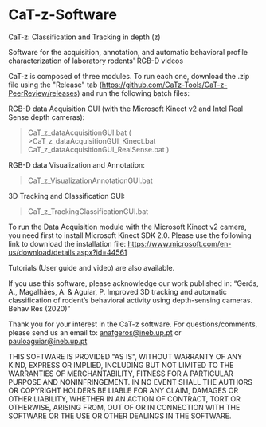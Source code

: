 # CaT-z-Software
CaT-z: Classification and Tracking in depth (z)

Software for the acquisition, annotation, and automatic behavioral profile characterization of laboratory rodents' RGB-D videos

CaT-z is composed of three modules. To run each one, download the .zip file using the "Release" tab (https://github.com/CaTz-Tools/CaT-z-PeerReview/releases) and run the following batch files:

RGB-D data Acquisition GUI (with the Microsoft Kinect v2 and Intel Real Sense depth cameras):
> CaT_z_dataAcquisitionGUI.bat 
( >CaT_z_dataAcquisitionGUI_Kinect.bat
> CaT_z_dataAcquisitionGUI_RealSense.bat )

RGB-D data Visualization and Annotation:
> CaT_z_VisualizationAnnotationGUI.bat

3D Tracking and Classification GUI:
> CaT_z_TrackingClassificationGUI.bat


To run the Data Acquisition module with the Microsoft Kinect v2 camera, you need first to install Microsoft Kinect SDK 2.0. Please use the following link to download the installation file:
https://www.microsoft.com/en-us/download/details.aspx?id=44561

Tutorials (User guide and video) are also available.

If you use this software, please acknowledge our work published in: 
“Gerós, A., Magalhães, A. &  Aguiar, P. Improved 3D tracking and automatic classification of rodent’s behavioral activity using depth-sensing cameras. Behav Res (2020)”

Thank you for your interest in the CaT-z software.
For questions/comments, please send us an email to:
anafgeros@ineb.up.pt or pauloaguiar@ineb.up.pt

THIS SOFTWARE IS PROVIDED "AS IS", WITHOUT WARRANTY OF ANY KIND, EXPRESS OR IMPLIED, INCLUDING BUT NOT LIMITED TO THE WARRANTIES OF MERCHANTABILITY, FITNESS FOR A PARTICULAR PURPOSE AND NONINFRINGEMENT. IN NO EVENT SHALL THE AUTHORS OR COPYRIGHT HOLDERS BE LIABLE FOR ANY CLAIM, DAMAGES OR OTHER LIABILITY, WHETHER IN AN ACTION OF CONTRACT, TORT OR OTHERWISE, ARISING FROM, OUT OF OR IN CONNECTION WITH THE SOFTWARE OR THE USE OR OTHER DEALINGS IN THE SOFTWARE.
